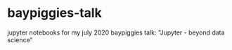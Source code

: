 # baypiggies-talk
jupyter notebooks for my july 2020 baypiggies talk: "Jupyter - beyond data science"
